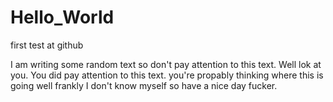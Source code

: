 # Hello_World
first test at github

I am writing some random text so don't pay attention to this text. Well lok at you. You did pay attention to this text. you're propably thinking where this is going well frankly I don't know myself so have a nice day fucker.
